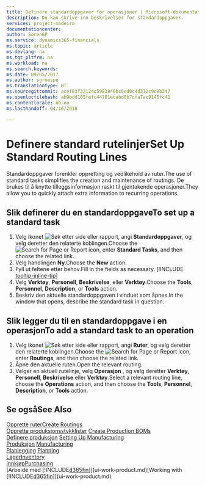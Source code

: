 ```yaml
---
title: Definere standardoppgaver for operasjoner | Microsoft-dokumentasjon
description: Du kan skrive inn beskrivelser for standardoppgaver.
services: project-madeira
documentationcenter: 
author: SorenGP
ms.service: dynamics365-financials
ms.topic: article
ms.devlang: na
ms.tgt_pltfrm: na
ms.workload: na
ms.search.keywords: 
ms.date: 09/05/2017
ms.author: sgroespe
ms.translationtype: HT
ms.sourcegitcommit: acef03f32124c5983846bc6ed0c4d332c9c8b347
ms.openlocfilehash: ab9bdd105fefc44781ecabd8b7cfa7ac9145fc41
ms.contentlocale: nb-no
ms.lasthandoff: 04/16/2018

---
```

# <a name="set-up-standard-routing-lines"></a><span data-ttu-id="c0c35-103">Definere standard rutelinjer</span><span class="sxs-lookup"><span data-stu-id="c0c35-103">Set Up Standard Routing Lines</span></span>
<span data-ttu-id="c0c35-104">Standardoppgaver forenkler oppretting og vedlikehold av ruter.</span><span class="sxs-lookup"><span data-stu-id="c0c35-104">The use of standard tasks simplifies the creation and maintenance of routings.</span></span> <span data-ttu-id="c0c35-105">De brukes til å knytte tilleggsinformasjon raskt til gjentakende operasjoner.</span><span class="sxs-lookup"><span data-stu-id="c0c35-105">They allow you to quickly attach extra information to recurring operations.</span></span>

## <a name="to-set-up-a-standard-task"></a><span data-ttu-id="c0c35-106">Slik definerer du en standardoppgave</span><span class="sxs-lookup"><span data-stu-id="c0c35-106">To set up a standard task</span></span>
1. <span data-ttu-id="c0c35-107">Velg ikonet ![Søk etter side eller rapport](media/ui-search/search_small.png "Søk etter side eller rapport"), angi **Standardoppgaver**, og velg deretter den relaterte koblingen.</span><span class="sxs-lookup"><span data-stu-id="c0c35-107">Choose the ![Search for Page or Report](media/ui-search/search_small.png "Search for Page or Report icon") icon, enter **Standard Tasks**, and then choose the related link.</span></span>
2. <span data-ttu-id="c0c35-108">Velg handlingen **Ny**.</span><span class="sxs-lookup"><span data-stu-id="c0c35-108">Choose the **New** action.</span></span>
3. <span data-ttu-id="c0c35-109">Fyll ut feltene etter behov.</span><span class="sxs-lookup"><span data-stu-id="c0c35-109">Fill in the fields as necessary.</span></span> [!INCLUDE [tooltip-inline-tip](includes/tooltip-inline-tip_md.md)]
4. <span data-ttu-id="c0c35-110">Velg **Verktøy**, **Personell**, **Beskrivelse**, eller **Verktøy**.</span><span class="sxs-lookup"><span data-stu-id="c0c35-110">Choose the **Tools**, **Personnel**, **Description**, or **Tools** action.</span></span>
5. <span data-ttu-id="c0c35-111">Beskriv den aktuelle standardoppgaven i vinduet som åpnes.</span><span class="sxs-lookup"><span data-stu-id="c0c35-111">In the window that opens, describe the standard task in question.</span></span>

## <a name="to-add-a-standard-task-to-an-operation"></a><span data-ttu-id="c0c35-112">Slik legger du til en standardoppgave i en operasjon</span><span class="sxs-lookup"><span data-stu-id="c0c35-112">To add a standard task to an operation</span></span>
1. <span data-ttu-id="c0c35-113">Velg ikonet ![Søk etter side eller rapport](media/ui-search/search_small.png "Søk etter side eller rapport"), angi **Ruter**, og velg deretter den relaterte koblingen.</span><span class="sxs-lookup"><span data-stu-id="c0c35-113">Choose the ![Search for Page or Report](media/ui-search/search_small.png "Search for Page or Report icon") icon, enter **Routings**, and then choose the related link.</span></span>
2. <span data-ttu-id="c0c35-114">Åpne den aktuelle ruten.</span><span class="sxs-lookup"><span data-stu-id="c0c35-114">Open the relevant routing.</span></span>
3. <span data-ttu-id="c0c35-115">Velger en aktuell rutelinje, velg **Operasjon** , og velg deretter **Verktøy**, **Personell**, **Beskrivelse** eller **Verktøy**.</span><span class="sxs-lookup"><span data-stu-id="c0c35-115">Select a relevant routing line, choose the **Operations** action, and then choose the **Tools**, **Personnel**, **Description**, or **Tools** action.</span></span>

## <a name="see-also"></a><span data-ttu-id="c0c35-116">Se også</span><span class="sxs-lookup"><span data-stu-id="c0c35-116">See Also</span></span>  
[<span data-ttu-id="c0c35-117">Opprette ruter</span><span class="sxs-lookup"><span data-stu-id="c0c35-117">Create Routings</span></span>](production-how-to-create-routings.md)  
<span data-ttu-id="c0c35-118">[Opprette produksjonsstykklister](production-how-to-create-production-boms.md)   </span><span class="sxs-lookup"><span data-stu-id="c0c35-118">[Create Production BOMs](production-how-to-create-production-boms.md)   </span></span>  
<span data-ttu-id="c0c35-119">[Definere produksjon](production-configure-production-processes.md) </span><span class="sxs-lookup"><span data-stu-id="c0c35-119">[Setting Up Manufacturing](production-configure-production-processes.md) </span></span>  
<span data-ttu-id="c0c35-120">[Produksjon](production-manage-manufacturing.md)  </span><span class="sxs-lookup"><span data-stu-id="c0c35-120">[Manufacturing](production-manage-manufacturing.md)  </span></span>  
<span data-ttu-id="c0c35-121">[Planlegging](production-planning.md) </span><span class="sxs-lookup"><span data-stu-id="c0c35-121">[Planning](production-planning.md) </span></span>  
[<span data-ttu-id="c0c35-122">Lager</span><span class="sxs-lookup"><span data-stu-id="c0c35-122">Inventory</span></span>](inventory-manage-inventory.md)  
[<span data-ttu-id="c0c35-123">Innkjøp</span><span class="sxs-lookup"><span data-stu-id="c0c35-123">Purchasing</span></span>](purchasing-manage-purchasing.md)  
<span data-ttu-id="c0c35-124">[Arbeide med [!INCLUDE[d365fin](includes/d365fin_md.md)]](ui-work-product.md)</span><span class="sxs-lookup"><span data-stu-id="c0c35-124">[Working with [!INCLUDE[d365fin](includes/d365fin_md.md)]](ui-work-product.md)</span></span>  

